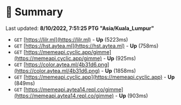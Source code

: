 # 📖 Summary
Last updated: **8/10/2022, 7:51:25 PTG "Asia/Kuala_Lumpur"**

- `GET` [https://lilr.ml](https://lilr.ml) - **Up** (5223ms)
- `GET` [https://hst.aytea.ml](https://hst.aytea.ml) - **Up** (758ms)
- `GET` [https://memeapi.cyclic.app/gimme](https://memeapi.cyclic.app/gimme) - **Up** (925ms)
- `GET` [https://color.aytea.ml/4b31d6.png](https://color.aytea.ml/4b31d6.png) - **Up** (1858ms)
- `GET` [https://memeapi.cyclic.app](https://memeapi.cyclic.app) - **Up** (849ms)
- `GET` [https://memeapi.aytea14.repl.co/gimme](https://memeapi.aytea14.repl.co/gimme) - **Up** (903ms)
